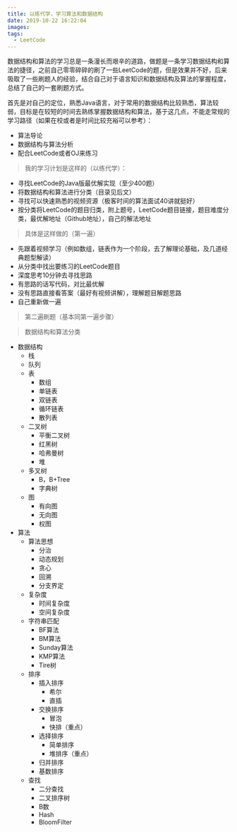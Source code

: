 ```yaml
---
title: 以练代学，学习算法和数据结构
date: 2019-10-22 16:22:04
images:
tags:
  - LeetCode
---
```


数据结构和算法的学习总是一条漫长而艰辛的道路，做题是一条学习数据结构和算法的捷径，之前自己零零碎碎的刷了一些LeetCode的题，但是效果并不好，后来吸取了一些刷题人的经验，结合自己对于语言知识和数据结构及算法的掌握程度，总结了自己的一套刷题方式。

首先是对自己的定位，熟悉Java语言，对于常用的数据结构比较熟悉，算法较弱，目标是在较短的时间去熟练掌握数据结构和算法，基于这几点，不能走常规的学习路径（如果在校或者是时间比较充裕可以参考）：

- 算法导论
- 数据结构与算法分析
- 配合LeetCode或者OJ来练习

> 我的学习计划是这样的（以练代学）：  

- 寻找LeetCode的Java版最优解实现（至少400题）
- 将数据结构和算法进行分类（目录见后文）
- 寻找可以快速熟悉的视频资源（极客时间的算法面试40讲就挺好）
- 按分类将LeetCode的题目归类，附上题号，LeetCode题目链接，题目难度分类，最优解地址（Github地址），自己的解法地址

> 具体是这样做的（第一遍）  

- 先跟着视频学习（例如数组，链表作为一个阶段，去了解理论基础，及几道经典题型解读）
- 从分类中找出要练习的LeetCode题目
- 深度思考10分钟去寻找思路
- 有思路的话写代码，对比最优解
- 没有思路直接看答案（最好有视频讲解），理解题目解题思路
- 自己重新做一遍

> 第二遍刷题（基本同第一遍步骤）  


> 数据结构和算法分类  

* 数据结构
	* 栈
	* 队列
	* 表
		* 数组
		* 单链表
		* 双链表
		* 循环链表
		* 散列表
	* 二叉树
		* 平衡二叉树
		* 红黑树
		* 哈弗曼树
		* 堆
	* 多叉树
		* B，B+Tree
		* 字典树
	* 图
		* 有向图
		* 无向图
		* 权图
* 算法
	* 算法思想
		* 分治
		* 动态规划
		* 贪心
		* 回溯
		* 分支界定
	* 复杂度
		* 时间复杂度
		* 空间复杂度
	* 字符串匹配
		* BF算法
		* BM算法
		* Sunday算法
		* KMP算法
		* Tire树
	* 排序
		* 插入排序
			* 希尔
			* 直插
		* 交换排序
			* 冒泡
			* 快排（重点）
		* 选择排序
			* 简单排序
			* 堆排序（重点）
		* 归并排序
		* 基数排序
	* 查找
		* 二分查找
		* 二叉排序树
		* B数
		* Hash
		* BloomFilter